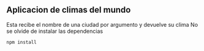 ## Aplicacion de climas del mundo
Esta recibe el nombre de una ciudad por argumento y devuelve su clima
No se olvide de instalar las dependencias
```
npm install
```